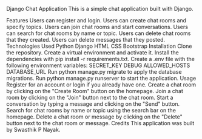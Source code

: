 Django Chat Application
This is a simple chat application built with Django.

Features
Users can register and login.
Users can create chat rooms and specify topics.
Users can join chat rooms and start conversations.
Users can search for chat rooms by name or topic.
Users can delete chat rooms that they created.
Users can delete messages that they posted.
Technologies Used
Python
Django
HTML
CSS
Bootstrap
Installation
Clone the repository.
Create a virtual environment and activate it.
Install the dependencies with pip install -r requirements.txt.
Create a .env file with the following environment variables:
SECRET_KEY
DEBUG
ALLOWED_HOSTS
DATABASE_URL
Run python manage.py migrate to apply the database migrations.
Run python manage.py runserver to start the application.
Usage
Register for an account or login if you already have one.
Create a chat room by clicking on the "Create Room" button on the homepage.
Join a chat room by clicking on the "Join" button next to the chat room.
Start a conversation by typing a message and clicking on the "Send" button.
Search for chat rooms by name or topic using the search bar on the homepage.
Delete a chat room or message by clicking on the "Delete" button next to the chat room or message.
Credits
This application was built by Swasthik P Nayak.
